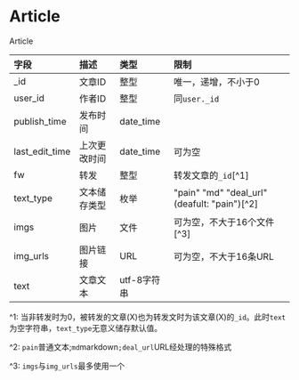 # Article

Article

|字段  |描述  |类型  |限制  |
|:----|:----|:----|:----|
| _id | 文章ID | 整型 | 唯一，递增，不小于0 |
| user_id | 作者ID | 整型 | 同`user._id` |
| publish_time | 发布时间 | date_time |  |
| last_edit_time | 上次更改时间 | date_time | 可为空 |
| fw | 转发 | 整型 | 转发文章的`_id`[^1] |
| text_type | 文本储存类型 | 枚举 | "pain" "md" "deal_url" (deafult: "pain")[^2]|
| imgs | 图片 | 文件 | 可为空，不大于16个文件[^3] |
| img_urls | 图片链接 | URL | 可为空，不大于16条URL |
| text | 文章文本 | utf-8字符串 |  |

^1: 当非转发时为0，被转发的文章(X)也为转发文时为该文章(X)的`_id`。此时`text`为空字符串，`text_type`无意义储存默认值。

^2: `pain`普通文本;`md`markdown`;deal_url`URL经处理的特殊格式

^3: `imgs`与`img_urls`最多使用一个
